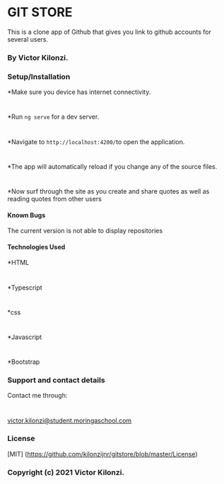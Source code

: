 # GIT STORE
This is a clone app of Github that gives you link to github accounts for several users.

### By Victor Kilonzi.

### Setup/Installation
*Make sure you device has internet connectivity.
#
*Run `ng serve` for a dev server. 
#
*Navigate to `http://localhost:4200/`to open the application.
#
*The app will automatically reload if you change any of the source files.
#
*Now surf through the site as you create and share quotes as well as reading quotes from other users

#### Known Bugs
The current version is not able to display repositories
#### Technologies Used
*HTML
#
*Typescript
#
*css
#
*Javascript
#
*Bootstrap

### Support and contact details
Contact me through:
#
victor.kilonzi@student.moringaschool.com

### License
[MIT] (https://github.com/kilonzijnr/gitstore/blob/master/License)

### Copyright (c) 2021 Victor Kilonzi.

